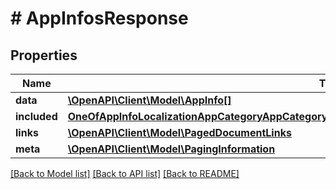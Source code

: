 # # AppInfosResponse

## Properties

Name | Type | Description | Notes
------------ | ------------- | ------------- | -------------
**data** | [**\OpenAPI\Client\Model\AppInfo[]**](AppInfo.md) |  | 
**included** | [**OneOfAppInfoLocalizationAppCategoryAppCategoryAppCategoryAppCategoryAppCategoryAppCategory[]**](OneOfAppInfoLocalizationAppCategoryAppCategoryAppCategoryAppCategoryAppCategoryAppCategory.md) |  | [optional] 
**links** | [**\OpenAPI\Client\Model\PagedDocumentLinks**](PagedDocumentLinks.md) |  | 
**meta** | [**\OpenAPI\Client\Model\PagingInformation**](PagingInformation.md) |  | [optional] 

[[Back to Model list]](../../README.md#documentation-for-models) [[Back to API list]](../../README.md#documentation-for-api-endpoints) [[Back to README]](../../README.md)


